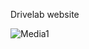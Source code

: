 Drivelab website

![Media1]([https://github.com/Daisyliu6/Daisyliu6/blob/master/me.gif](https://github.com/MaheshKarnani/Drivelab/blob/main/Media1.gif)https://github.com/MaheshKarnani/Drivelab/blob/main/Media1.gif)
